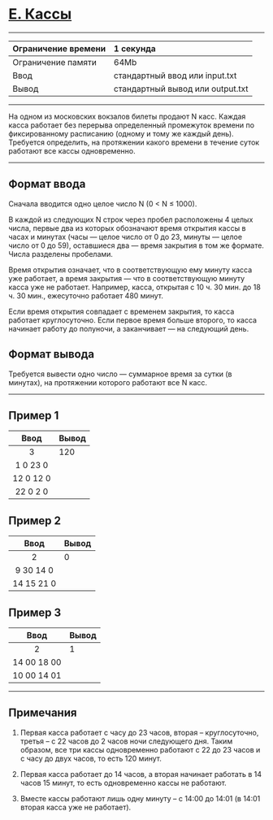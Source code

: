 # [E. Кассы](https://contest.yandex.ru/contest/27883/problems/E/)

---
| Ограничение времени  | 1 секунда |
| :--- |:---|
| Ограничение памяти | 64Mb |
| Ввод | стандартный ввод или input.txt |
| Вывод | стандартный вывод или output.txt |
---
На одном из московских вокзалов билеты продают N касс. Каждая касса работает без перерыва определенный промежуток времени по фиксированному расписанию (одному и тому же каждый день). Требуется определить, на протяжении какого времени в течение суток работают все кассы одновременно.

---
## Формат ввода
Сначала вводится одно целое число N (0 < N ≤ 1000).

В каждой из следующих N строк через пробел расположены 4 целых числа, первые два из которых обозначают время открытия кассы в часах и минутах (часы — целое число от 0 до 23, минуты — целое число от 0 до 59), оставшиеся два — время закрытия в том же формате. Числа разделены пробелами.

Время открытия означает, что в соответствующую ему минуту касса уже работает, а время закрытия — что в соответствующую минуту касса уже не работает. Например, касса, открытая с 10 ч. 30 мин. до 18 ч. 30 мин., ежесуточно работает 480 минут.

Если время открытия совпадает с временем закрытия, то касса работает круглосуточно. Если первое время больше второго, то касса начинает работу до полуночи, а заканчивает — на следующий день.

## Формат вывода
Требуется вывести одно число — суммарное время за сутки (в минутах), на протяжении которого работают все N касс.

---
## Пример 1

| Ввод  | Вывод |
| :---: | :--- |
| 3 | 120 |
| 1 0 23 0 |  |
| 12 0 12 0 |  |
| 22 0 2 0 |  |

## Пример 2

| Ввод  | Вывод |
| :---: | :--- |
| 2 | 0 |
| 9 30 14 0 |  |
| 14 15 21 0 |  |

## Пример 3

| Ввод  | Вывод |
| :---: | :--- |
| 2 | 1 |
| 14 00 18 00 |  |
| 10 00 14 01 |  |

---
## Примечания
1) Первая касса работает с часу до 23 часов, вторая – круглосуточно, третья – с 22 часов до 2 часов ночи следующего дня. Таким образом, все три кассы одновременно работают с 22 до 23 часов и с часу до двух часов, то есть 120 минут.

2) Первая касса работает до 14 часов, а вторая начинает работать в 14 часов 15 минут, то есть одновременно кассы не работают.

3) Вместе кассы работают лишь одну минуту – с 14:00 до 14:01 (в 14:01 вторая касса уже не работает).